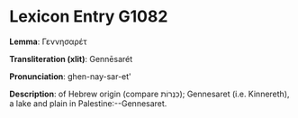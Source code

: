 # Lexicon Entry G1082

**Lemma**: Γεννησαρέτ

**Transliteration (xlit)**: Gennēsarét

**Pronunciation**: ghen-nay-sar-et'

**Description**:
of Hebrew origin (compare כִּנְּרוֹת); Gennesaret (i.e. Kinnereth), a lake and plain in Palestine:--Gennesaret.
